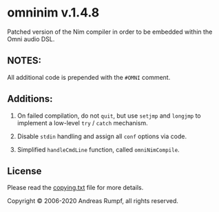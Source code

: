 # omninim v.1.4.8

Patched version of the Nim compiler in order to be embedded within the Omni audio DSL.

## NOTES:

All additional code is prepended with the `#OMNI` comment.

## Additions:

1) On failed compilation, do not `quit`, but use `setjmp` and `longjmp` to implement a low-level
`try` / `catch` mechanism.

2) Disable `stdin` handling and assign all `conf` options via code.

3) Simplified `handleCmdLine` function, called `omniNimCompile`.

## License

Please read the [copying.txt](copying.txt) file for more details.

Copyright © 2006-2020 Andreas Rumpf, all rights reserved.
